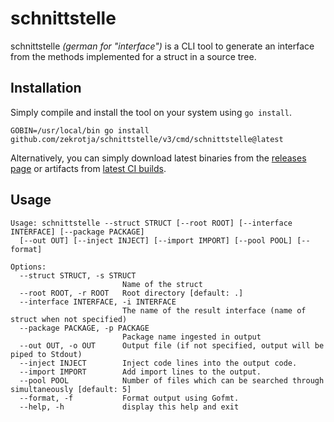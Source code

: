 # schnittstelle

schnittstelle *(german for "interface")* is a CLI tool to generate an interface from the methods
implemented for a struct in a source tree.

## Installation

Simply compile and install the tool on your system using `go install`.
```
GOBIN=/usr/local/bin go install github.com/zekrotja/schnittstelle/v3/cmd/schnittstelle@latest
```

Alternatively, you can simply download latest binaries from the 
[releases page](https://github.com/zekroTJA/schnittstelle/releases) or artifacts from 
[latest CI builds](https://github.com/zekroTJA/schnittstelle/actions/workflows/releases.yml).

## Usage

```
Usage: schnittstelle --struct STRUCT [--root ROOT] [--interface INTERFACE] [--package PACKAGE] 
  [--out OUT] [--inject INJECT] [--import IMPORT] [--pool POOL] [--format]

Options:
  --struct STRUCT, -s STRUCT
                         Name of the struct
  --root ROOT, -r ROOT   Root directory [default: .]
  --interface INTERFACE, -i INTERFACE
                         The name of the result interface (name of struct when not specified)
  --package PACKAGE, -p PACKAGE
                         Package name ingested in output
  --out OUT, -o OUT      Output file (if not specified, output will be piped to Stdout)
  --inject INJECT        Inject code lines into the output code.
  --import IMPORT        Add import lines to the output.
  --pool POOL            Number of files which can be searched through simultaneously [default: 5]
  --format, -f           Format output using Gofmt.
  --help, -h             display this help and exit
```